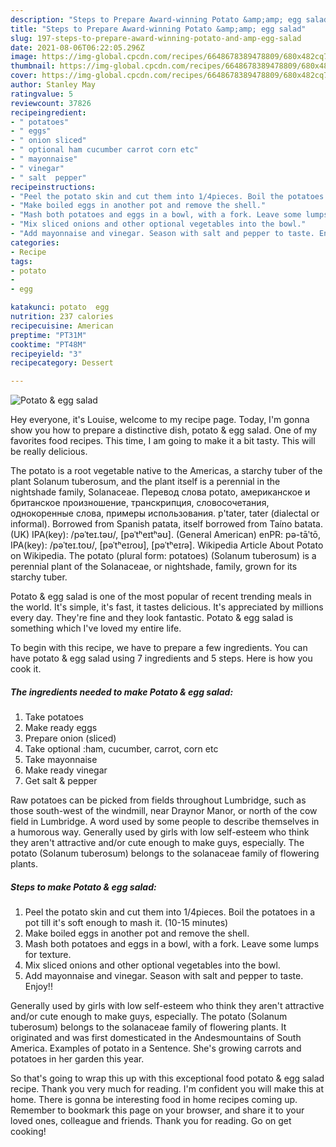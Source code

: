 ```yaml
---
description: "Steps to Prepare Award-winning Potato &amp;amp; egg salad"
title: "Steps to Prepare Award-winning Potato &amp;amp; egg salad"
slug: 197-steps-to-prepare-award-winning-potato-and-amp-egg-salad
date: 2021-08-06T06:22:05.296Z
image: https://img-global.cpcdn.com/recipes/6648678389478809/680x482cq70/potato-egg-salad-recipe-main-photo.jpg
thumbnail: https://img-global.cpcdn.com/recipes/6648678389478809/680x482cq70/potato-egg-salad-recipe-main-photo.jpg
cover: https://img-global.cpcdn.com/recipes/6648678389478809/680x482cq70/potato-egg-salad-recipe-main-photo.jpg
author: Stanley May
ratingvalue: 5
reviewcount: 37826
recipeingredient:
- " potatoes"
- " eggs"
- " onion sliced"
- " optional ham cucumber carrot corn etc"
- " mayonnaise"
- " vinegar"
- " salt  pepper"
recipeinstructions:
- "Peel the potato skin and cut them into 1/4pieces. Boil the potatoes in a pot till it&#39;s soft enough to mash it. (10-15 minutes)"
- "Make boiled eggs in another pot and remove the shell."
- "Mash both potatoes and eggs in a bowl, with a fork. Leave some lumps for texture."
- "Mix sliced onions and other optional vegetables into the bowl."
- "Add mayonnaise and vinegar. Season with salt and pepper to taste. Enjoy!!"
categories:
- Recipe
tags:
- potato
- 
- egg

katakunci: potato  egg 
nutrition: 237 calories
recipecuisine: American
preptime: "PT31M"
cooktime: "PT48M"
recipeyield: "3"
recipecategory: Dessert

---
```



![Potato &amp; egg salad](https://img-global.cpcdn.com/recipes/6648678389478809/680x482cq70/potato-egg-salad-recipe-main-photo.jpg)

Hey everyone, it's Louise, welcome to my recipe page. Today, I'm gonna show you how to prepare a distinctive dish, potato &amp; egg salad. One of my favorites food recipes. This time, I am going to make it a bit tasty. This will be really delicious.

The potato is a root vegetable native to the Americas, a starchy tuber of the plant Solanum tuberosum, and the plant itself is a perennial in the nightshade family, Solanaceae. Перевод слова potato, американское и британское произношение, транскрипция, словосочетания, однокоренные слова, примеры использования. p&#39;tater, tater (dialectal or informal). Borrowed from Spanish patata, itself borrowed from Taíno batata. (UK) IPA(key): /pəˈteɪ.təʊ/, [pəˈtʰeɪtʰəʊ]. (General American) enPR: pə-tāʹtō, IPA(key): /pəˈteɪ.toʊ/, [pəˈtʰeɪɾoʊ], [pəˈtʰeɪɾə]. Wikipedia Article About Potato on Wikipedia. The potato (plural form: potatoes) (Solanum tuberosum) is a perennial plant of the Solanaceae, or nightshade, family, grown for its starchy tuber.

Potato &amp; egg salad is one of the most popular of recent trending meals in the world. It's simple, it's fast, it tastes delicious. It's appreciated by millions every day. They're fine and they look fantastic. Potato &amp; egg salad is something which I've loved my entire life.


To begin with this recipe, we have to prepare a few ingredients. You can have potato &amp; egg salad using 7 ingredients and 5 steps. Here is how you cook it.

<!--inarticleads1-->

##### The ingredients needed to make Potato &amp; egg salad:

1. Take  potatoes
1. Make ready  eggs
1. Prepare  onion (sliced)
1. Take  optional :ham, cucumber, carrot, corn etc
1. Take  mayonnaise
1. Make ready  vinegar
1. Get  salt &amp; pepper


Raw potatoes can be picked from fields throughout Lumbridge, such as those south-west of the windmill, near Draynor Manor, or north of the cow field in Lumbridge. A word used by some people to describe themselves in a humorous way. Generally used by girls with low self-esteem who think they aren&#39;t attractive and/or cute enough to make guys, especially. The potato (Solanum tuberosum) belongs to the solanaceae family of flowering plants. 

<!--inarticleads2-->

##### Steps to make Potato &amp; egg salad:

1. Peel the potato skin and cut them into 1/4pieces. Boil the potatoes in a pot till it&#39;s soft enough to mash it. (10-15 minutes)
1. Make boiled eggs in another pot and remove the shell.
1. Mash both potatoes and eggs in a bowl, with a fork. Leave some lumps for texture.
1. Mix sliced onions and other optional vegetables into the bowl.
1. Add mayonnaise and vinegar. Season with salt and pepper to taste. Enjoy!!


Generally used by girls with low self-esteem who think they aren&#39;t attractive and/or cute enough to make guys, especially. The potato (Solanum tuberosum) belongs to the solanaceae family of flowering plants. It originated and was first domesticated in the Andesmountains of South America. Examples of potato in a Sentence. She&#39;s growing carrots and potatoes in her garden this year. 

So that's going to wrap this up with this exceptional food potato &amp; egg salad recipe. Thank you very much for reading. I'm confident you will make this at home. There is gonna be interesting food in home recipes coming up. Remember to bookmark this page on your browser, and share it to your loved ones, colleague and friends. Thank you for reading. Go on get cooking!
